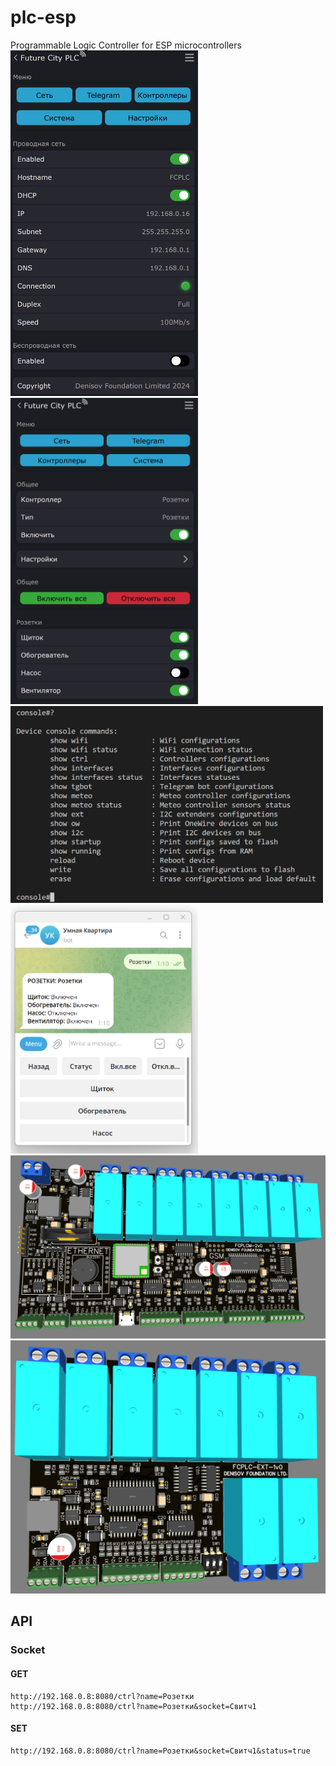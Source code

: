 # plc-esp
Programmable Logic Controller for ESP microcontrollers
<br>
<img src="https://raw.githubusercontent.com/Denisov-Foundation-Limited/plc-esp/develop/img/net.png" width=300 />
<img src="https://raw.githubusercontent.com/Denisov-Foundation-Limited/plc-esp/develop/img/socket.png" width=300 />
<br>
<img src="https://raw.githubusercontent.com/Denisov-Foundation-Limited/plc-esp/develop/img/cli.png" width=500 />
<img src="https://raw.githubusercontent.com/Denisov-Foundation-Limited/plc-esp/develop/img/tgbot.png" width=300 />
<br>
<img src="https://raw.githubusercontent.com/Denisov-Foundation-Limited/plc-esp/develop/img/board.png" width=700 />
<br>
<img src="https://raw.githubusercontent.com/Denisov-Foundation-Limited/plc-esp/develop/img/ext.png" width=700 />

## API

### Socket

#### GET
```
http://192.168.0.8:8080/ctrl?name=Розетки
http://192.168.0.8:8080/ctrl?name=Розетки&socket=Свитч1
```
#### SET
```
http://192.168.0.8:8080/ctrl?name=Розетки&socket=Свитч1&status=true
```
